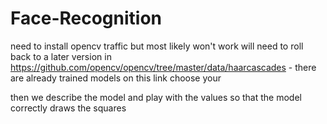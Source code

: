 # Face-Recognition

need to install opencv traffic but most likely won't work
will need to roll back to a later version
 in https://github.com/opencv/opencv/tree/master/data/haarcascades - there are already trained models on this link
choose your


then we describe the model and play with the values ​​so that the model correctly draws the squares
